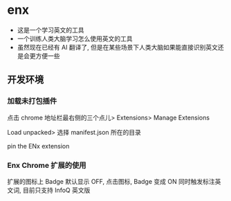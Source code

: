 # enx

- 这是一个学习英文的工具
- 一个训练人类大脑学习怎么使用英文的工具
- 虽然现在已经有 AI 翻译了, 但是在某些场景下人类大脑如果能直接识别英文还是会更方便一些

## 开发环境

### 加载未打包插件

点击 chrome 地址栏最右侧的三个点儿> Extensions> Manage Extensions

Load unpacked> 选择 manifest.json 所在的目录

pin the ENx extension

### Enx Chrome 扩展的使用

扩展的图标上 Badge 默认显示 OFF, 点击图标, Badge 变成 ON 同时触发标注英文词, 目前只支持 InfoQ 英文版
